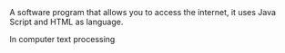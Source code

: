 <heading>
A software program that allows you to access the internet, it uses Java Script and HTML as language.

In computer text processing

